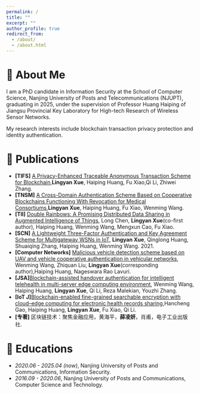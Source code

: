 ```yaml
---
permalink: /
title: ""
excerpt: ""
author_profile: true
redirect_from: 
  - /about/
  - /about.html
---
```


<!--{% if site.google_scholar_stats_use_cdn %}
{% assign gsDataBaseUrl = "https://cdn.jsdelivr.net/gh/" | append: site.repository | append: "@" %}
{% else %}
{% assign gsDataBaseUrl = "https://raw.githubusercontent.com/" | append: site.repository | append: "/" %}
{% endif %}
{% assign url = gsDataBaseUrl | append: "google-scholar-stats/gs_data_shieldsio.json" %}-->

<span class='anchor' id='about-me'></span>
# 👩 About Me 
I am a PhD candidate in Information Security at the School of Computer Science, Nanjing University of Posts and Telecommunications (NJUPT), graduating in 2025, under the supervision of Professor Huang Haiping of Jiangsu Provincial Key Laboratory for High-tech Research of Wireless Sensor Networks. 

My research interests include blockchain transaction privacy protection and identity authentication.

# 📝 Publications 

- **[TIFS]** [A Privacy-Enhanced Traceable Anonymous Transaction Scheme for Blockchain](https://ieeexplore.ieee.org/abstract/document/10824862),**Lingyan Xue**, Haiping Huang, Fu Xiao,Qi Li, Zhiwei Zhang.
- **[TNSM]** [A Cross-Domain Authentication Scheme Based on Cooperative Blockchains Functioning With Revocation for Medical Consortiums](https://ieeexplore.ieee.org/abstract/document/9696002),**Lingyan Xue**, Haiping Huang, Fu Xiao, Wenming Wang.
- **[TII]** [Double Rainbows: A Promising Distributed Data Sharing in Augmented Intelligence of Things](https://ieeexplore.ieee.org/abstract/document/9861749), Long Chen, **Lingyan Xue**(co-first author), Haiping Huang, Wenming Wang, Mengxun Cao, Fu Xiao.
- **[SCN]** [A Lightweight Three-Factor Authentication and Key Agreement Scheme for Multigateway WSNs in IoT](https://onlinelibrary.wiley.com/doi/abs/10.1155/2021/3300769), **Lingyan Xue**, Qinglong Huang, Shuaiqing Zhang, Haiping Huang, Wenming Wang. 2021.
- **[Computer Networks]** [Malicious vehicle detection scheme based on UAV and vehicle cooperative authentication in vehicular networks](https://www.sciencedirect.com/science/article/abs/pii/S1389128625000052), Wenming Wang, Zhiquan Liu, **Lingyan Xue**(corresponding author),Haiping Huang, Nageswara Rao Lavuri.
- **[JSA]**[Blockchain-assisted handover authentication for intelligent telehealth in multi-server edge computing environment](https://www.sciencedirect.com/science/article/abs/pii/S1383762121000333), Wenming Wang, Haiping Huang, **Lingyan Xue**, Qi Li, Reza Malekian, Youzhi Zhang.
- **[IoT J]**[Blockchain-enabled fine-grained searchable encryption with cloud–edge computing for electronic health records sharing](https://ieeexplore.ieee.org/abstract/document/10136377),Hancheng Gao, Haiping Huang, **Lingyan Xue**, Fu Xiao, Qi Li.
- **[专著]** 区块链技术：聚焦金融应用，黄海平，**薛凌妍**，肖甫，电子工业出版社.

# 📖 Educations
- *2020.06 - 2025.04 (now)*, Nanjing University of Posts and Communications, Information Security. 
- *2016.09 - 2020.06*, Nanjing University of Posts and Communications, Computer Science and Technology.
